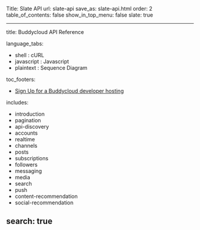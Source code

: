 Title: Slate API
url: slate-api
save_as: slate-api.html
order: 2
table_of_contents: false
show_in_top_menu: false
slate: true

---
title: Buddycloud API Reference

language_tabs:
  - shell : cURL
  - javascript : Javascript
  - plaintext : Sequence Diagram

toc_footers:
  - <a href='#'>Sign Up for a Buddycloud developer hosting</a>

includes:
  - introduction
  - pagination
  - api-discovery
  - accounts
  - realtime
  - channels
  - posts
  - subscriptions
  - followers
  - messaging
  - media
  - search
  - push
  - content-recommendation
  - social-recommendation

search: true
---
